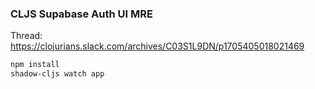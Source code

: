 ### CLJS Supabase Auth UI MRE

Thread: https://clojurians.slack.com/archives/C03S1L9DN/p1705405018021469

```sh
npm install
shadow-cljs watch app
```